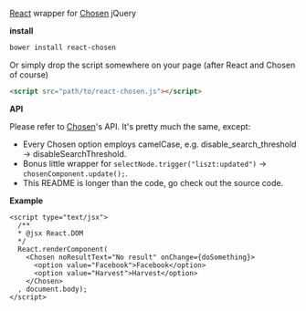 [React](http://facebook.github.io/react/) wrapper for [Chosen](http://harvesthq.github.io/chosen/) jQuery

**install**

```sh
bower install react-chosen
```

Or simply drop the script somewhere on your page (after React and Chosen of course)

```html
<script src="path/to/react-chosen.js"></script>
```

**API**

Please refer to [Chosen](http://harvesthq.github.io/chosen/)'s API. It's pretty much the same, except:

- Every Chosen option employs camelCase, e.g. disable_search_threshold -> disableSearchThreshold.
- Bonus little wrapper for `selectNode.trigger("liszt:updated")` -> `chosenComponent.update();`.
- This README is longer than the code, go check out the source code.

**Example**

```
<script type="text/jsx">
  /**
  * @jsx React.DOM
  */
  React.renderComponent(
    <Chosen noResultText="No result" onChange={doSomething}>
      <option value="Facebook">Facebook</option>
      <option value="Harvest">Harvest</option>
    </Chosen>
  , document.body);
</script>
```
